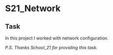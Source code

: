# S21_Network

## Task 
In this project I worked with network configuration. 

_P.S. Thanks School_21 for providing this task._
